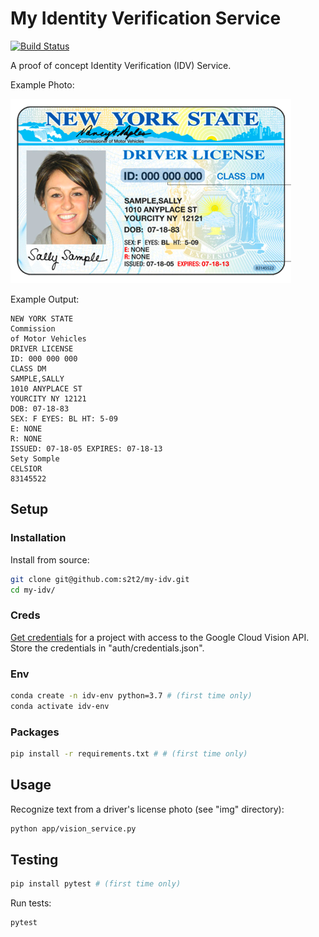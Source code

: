 # My Identity Verification Service

[![Build Status](https://travis-ci.com/s2t2/my-idv.svg?token=J3sGjFcxTXFQzbQJjiqb&branch=master)](https://travis-ci.com/s2t2/my-idv)

A proof of concept Identity Verification (IDV) Service.

Example Photo:

![](img/sally.png)

Example Output:

    NEW YORK STATE
    Commission
    of Motor Vehicles
    DRIVER LICENSE
    ID: 000 000 000
    CLASS DM
    SAMPLE,SALLY
    1010 ANYPLACE ST
    YOURCITY NY 12121
    DOB: 07-18-83
    SEX: F EYES: BL HT: 5-09
    E: NONE
    R: NONE
    ISSUED: 07-18-05 EXPIRES: 07-18-13
    Sety Somple
    CELSIOR
    83145522

## Setup

### Installation

Install from source:

```sh
git clone git@github.com:s2t2/my-idv.git
cd my-idv/
```

### Creds

[Get credentials](https://console.cloud.google.com/apis/credentials) for a project with access to the Google Cloud Vision API. Store the credentials in "auth/credentials.json".

### Env

```sh
conda create -n idv-env python=3.7 # (first time only)
conda activate idv-env
```

### Packages

```sh
pip install -r requirements.txt # # (first time only)
```

## Usage

Recognize text from a driver's license photo (see "img" directory):

```sh
python app/vision_service.py
```

## Testing

```sh
pip install pytest # (first time only)
```

Run tests:

```sh
pytest
```
